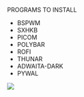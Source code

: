 PROGRAMS TO INSTALL

 - BSPWM
 - SXHKB
 - PICOM
 - POLYBAR
 - ROFI
 - THUNAR
 - ADWAITA-DARK
 - PYWAL

 ![](https://i.imgur.com/3ykq1sh.jpg)